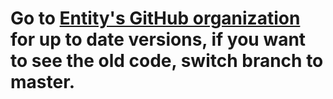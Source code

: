 # Go to [Entity's GitHub organization](https://github.com/entity-lang/entity) for up to date versions, if you want to see the old code, switch branch to master.
